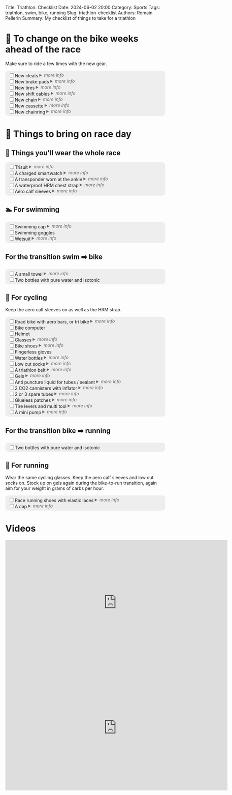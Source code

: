 Title: Triathlon: Checklist
Date: 2024-06-02 20:00
Category: Sports
Tags: triathlon, swim, bike, running
Slug: triathlon-checklist
Authors: Romain Pellerin
Summary: My checklist of things to take for a triathlon

# 📅 To change on the bike weeks ahead of the race

Make sure to ride a few times with the new gear.

- <input type="checkbox" />New cleats <details><summary>more info</summary>Optional<br />[Yellow Shimano SPD-SL cleats](https://road.shimano.com/us/stories/what-shimano-road-cleat-is-right-for-you)</details>
- <input type="checkbox" />New brake pads <details><summary>more info</summary>Optional<br />Classic pads, or [OXiC-specific ones](https://amzn.eu/d/27LHebO)</details>
- <input type="checkbox" />New tires <details><summary>more info</summary>Mandatory: you don't want a puncture<br />Continental Grand Prix 5000 ([not the S TR version](https://www.reddit.com/r/cycling/comments/1735wma/continental_gp_5000_s_tr_or_gp_5000/) nor [the AS TR version](https://www.reddit.com/r/cycling/comments/15msva0/tubeless_conti_gp_5000_s_vs_as_whats_the/))<br />Size 25-622 (ETRTO)<br />[Amazon](https://amzn.eu/d/jcn4Tni) [Bike24](https://www.bike24.com/p2305160.html).</details>
- <input type="checkbox" />New shift cables <details><summary>more info</summary>Optional</details>
- <input type="checkbox" />New chain <details><summary>more info</summary>Optional<br />Shimano CN-HG701-11 (116 links)<br />CN-HG601-11 is standard for 105,<br />but CN-HG701-11 is slightly better performance-wise.</details>
- <input type="checkbox" />New cassette <details><summary>more info</summary>Optional<br />Shimano 105 CS-R7000 11-speed, 11-32<br />[Bike24](https://www.bike24.com/p2271410.html)<br />[When to replace](https://www.reddit.com/r/cycling/comments/b5to2b/time_to_replace_my_crank_set_and_cassette_pics/)</details>
- <input type="checkbox" />New chainring <details><summary>more info</summary>Optional: [when to replace?](https://www.youtube.com/watch?v=8LqTmvuf6tw)</details>

# 🧳 Things to bring on race day

## 📝 Things you'll wear the whole race

- <input type="checkbox" />Trisuit <details><summary>more info</summary>My favorite ones: Z3r0d Racer and Zoot's Ultra Tri P1</details>
- <input type="checkbox" />A charged smartwatch <details><summary>more info</summary>[Here are a few tips for setting up a garmin watch for a triathlon](https://www.reddit.com/r/triathlon/comments/doqkn5/a_few_tips_for_setting_up_a_garmin_watch_for_a/)</details>
- <input type="checkbox" />A transponder worn at the ankle <details><summary>more info</summary>Provided by the organization</details>
- <input type="checkbox" />A waterproof HRM chest strap <details><summary>more info</summary>[Garmin HRM-Pro Plus](https://www.garmin.com/fr-FR/p/770963)</details>
- <input type="checkbox" />Aero calf sleeves <details><summary>more info</summary>To be [a little faster on the bike](https://www.reddit.com/r/triathlon/comments/1766z7k/aero_calf_sleeves_best_ones/).<br />Also serves as compression sleeves when running.<br />To be worn the whole time, [under the wetsuit first](https://www.reddit.com/r/triathlon/comments/10drh2b/do_triathletes_swim_with_compression_calf_sleeves/).<br />If no wetsuit allowed, to be worn only from the cycling leg onward.</details>

## 🏊 For swimming

- <input type="checkbox" />Swimming cap <details><summary>more info</summary>Usually provided by the organization.<br />Some recommend two caps so as to "wedge" the goggles between them.</details>
- <input type="checkbox" />Swimming goggles
- <input type="checkbox" />Wetsuit <details><summary>more info</summary>Optional: sometimes allowed, sometimes forbidden, sometimes mandatory.<br />Made for triathlon, not diving.</details>

## For the transition swim ➡️ bike

- <input type="checkbox" />A small towel <details><summary>more info</summary>To dry your feet and remove the dirt</details>
- <input type="checkbox" />Two bottles with pure water and isotonic

## 🚴 For cycling

Keep the aero calf sleeves on as well as the HRM strap.

- <input type="checkbox" />Road bike with aero bars, or tri bike <details><summary>more info</summary>Make it lightweight<br />Remove unnecessary equipment, such as lights<br />To buy a second hand bike: [Buycycle](https://buycycle.com/) or [Biked](https://biked.com/)<br />To get a discount from Canyon, go to a Canyon shop and do a test ride.<br />You'll get the bike guard for free (19.9 euros) via a code over email.</details>
- <input type="checkbox" />Bike computer
- <input type="checkbox" />Helmet
- <input type="checkbox" />Glasses <details><summary>more info</summary>To be worn for both the cycling and running legs</details>
- <input type="checkbox" />Bike shoes <details><summary>more info</summary>Some leave them attached to the pedals, ahead of the race, ready to go</details>
- <input type="checkbox" />Fingerless gloves
- <input type="checkbox" />Water bottles <details><summary>more info</summary>Already on the bike.<br />One filled with only water, the other with isotonic powder and water.<br />A third one? Pick up from aid stations?</details>
- <input type="checkbox" />Low cut socks <details><summary>more info</summary>To be worn for both the cycling and running legs</details>
- <input type="checkbox" />A triathlon belt <details><summary>more info</summary>To carry gels and display the bib number, to be worn until the end of the race</details>
- <input type="checkbox" />Gels <details><summary>more info</summary>Have some in the belt, some on the bike.<br />Aim for your weight in grams of carbs per hour:<br />you weight 75 kgs, you take 75 grams per hour.</details>
- <input type="checkbox" />Anti puncture liquid for tubes / sealant <details><summary>more info</summary>Interesting readings: [here](https://www.reddit.com/r/triathlon/comments/3t0g71/puncture_in_race/) and [there](https://www.reddit.com/r/IronmanTriathlon/comments/p1hohl/comment/h8e6c9n/)</details>
- <input type="checkbox" />2 CO2 cannisters with inflator <details><summary>more info</summary>To store in the saddle bag</details>
- <input type="checkbox" />2 or 3 spare tubes <details><summary>more info</summary>To store in the saddle bag</details>
- <input type="checkbox" />Glueless patches <details><summary>more info</summary>To store in the saddle bag</details>
- <input type="checkbox" />Tire levers and multi tool <details><summary>more info</summary>To store in the saddle bag</details>
- <input type="checkbox" />A mini pump <details><summary>more info</summary>Attached to the bike frame</details>

## For the transition bike ➡️ running

- <input type="checkbox" />Two bottles with pure water and isotonic

## 🏃 For running

Wear the same cycling glasses. Keep the aero calf sleeves and low cut socks on. Stock up on gels again during the bike-to-run transition, again aim for your weight in grams of carbs per hour.

- <input type="checkbox" />Race running shoes with elastic laces <details><summary>more info</summary>Asics Metaspeed Sky Paris</details>
- <input type="checkbox" />A cap <details><summary>more info</summary>For style, or sun</details>

# Videos

<iframe width="700" height="394" src="https://www.youtube-nocookie.com/embed/qcy1s4raoEE" title="YouTube video player" frameborder="0" allow="accelerometer; autoplay; clipboard-write; encrypted-media; gyroscope; picture-in-picture" allowfullscreen></iframe>

<iframe width="700" height="394" src="https://www.youtube-nocookie.com/embed/p5KLCtdhOUE" title="YouTube video player" frameborder="0" allow="accelerometer; autoplay; clipboard-write; encrypted-media; gyroscope; picture-in-picture" allowfullscreen></iframe>

<style>
article h1 {
    font-size: 1.5rem;
}

article h2 {
    font-size: 1.3rem;
}

ul {
    list-style: none;
    padding: 5px 10px;
    background-color: #EEEEEE;
    border-radius: 10px;
}

li details {
    display: inline-block;
    vertical-align: top;
    color: #666666;
}

li details summary {
    font-style: italic;
}
</style>
